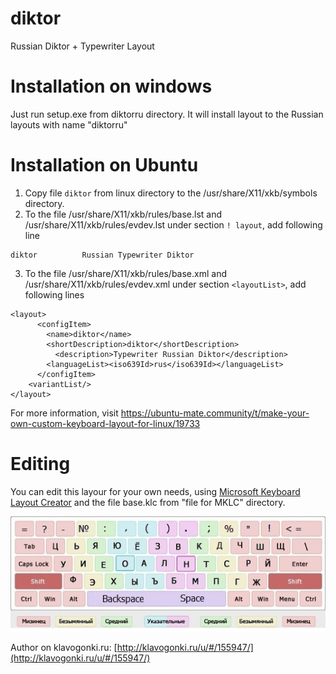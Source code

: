 # diktor
Russian Diktor + Typewriter Layout

# Installation on windows
Just run setup.exe from diktorru directory. It will install layout to the Russian layouts with name "diktorru"

# Installation on Ubuntu
1. Copy file `diktor` from linux directory to the  /usr/share/X11/xkb/symbols directory.
2. To the file /usr/share/X11/xkb/rules/base.lst and /usr/share/X11/xkb/rules/evdev.lst under section `! layout`, add following line
```
diktor          Russian Typewriter Diktor
```
3. To the file /usr/share/X11/xkb/rules/base.xml and /usr/share/X11/xkb/rules/evdev.xml under section `<layoutList>`, add following lines
```
<layout>
      <configItem>
        <name>diktor</name>
        <shortDescription>diktor</shortDescription>
          <description>Typewriter Russian Diktor</description>
        <languageList><iso639Id>rus</iso639Id></languageList>
      </configItem>
    <variantList/>
</layout>
```

For more information, visit https://ubuntu-mate.community/t/make-your-own-custom-keyboard-layout-for-linux/19733

# Editing
You can edit this layour for your own needs, using [Microsoft Keyboard Layout Creator](https://www.microsoft.com/en-us/download/details.aspx?id=22339) and the file base.klc from "file for MKLC" directory.

![Diktor](https://raw.githubusercontent.com/dievri/diktor/master/diktor.jpg)

Author on klavogonki.ru: [http://klavogonki.ru/u/#/155947/](http://klavogonki.ru/u/#/155947/)
